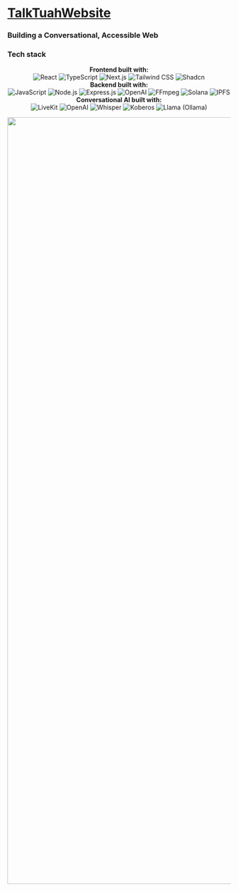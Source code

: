 # [TalkTuahWebsite](https://devpost.com/software/talktuahwebsite)

### Building a Conversational, Accessible Web

### Tech stack
<p align="center">
    <strong>Frontend built with:</strong>
    <br>
    <img src="https://img.shields.io/badge/React-20232A?style=for-the-badge&logo=react&logoColor=61DAFB" alt="React">
    <img src="https://img.shields.io/badge/TypeScript-007ACC?style=for-the-badge&logo=typescript&logoColor=white" alt="TypeScript">
    <img src="https://img.shields.io/badge/Next.js-000000?style=for-the-badge&logo=nextdotjs&logoColor=white" alt="Next.js">
    <img src="https://img.shields.io/badge/Tailwind_CSS-38B2AC?style=for-the-badge&logo=tailwind-css&logoColor=white" alt="Tailwind CSS">
    <img src="https://img.shields.io/badge/shadcn-000000?style=for-the-badge&logo=shadcnui&logoColor=white" alt="Shadcn">
    <br>
    <strong>Backend built with:</strong>
    <br>
    <img src="https://img.shields.io/badge/JavaScript-323330?style=for-the-badge&logo=javascript&logoColor=F7DF1E" alt="JavaScript">
    <img src="https://img.shields.io/badge/Node.js-339933?style=for-the-badge&logo=nodedotjs&logoColor=white" alt="Node.js">
    <img src="https://img.shields.io/badge/Express.js-000000?style=for-the-badge&logo=express&logoColor=white" alt="Express.js">
    <img src="https://img.shields.io/badge/ChatGPT-74aa9c?style=for-the-badge&logo=openai&logoColor=white" alt="OpenAI">
    <img src="https://img.shields.io/badge/FFmpeg-007808?style=for-the-badge&logo=FFmpeg&logoColor=white" alt="FFmpeg">
    <img src="https://img.shields.io/badge/Solana-9945FF?style=for-the-badge&logo=Solana&logoColor=white" alt="Solana">
    <img src="https://img.shields.io/badge/IPFS-65C2CB?style=for-the-badge&logo=IPFS&logoColor=white" alt="IPFS">
    <br>
    <strong>Conversational AI built with:</strong>
    <br>
    <img src="https://img.shields.io/badge/LiveKit-FF595E?style=for-the-badge&logo=livekit&logoColor=white" alt="LiveKit">
    <img src="https://img.shields.io/badge/OpenAI-2E7D32?style=for-the-badge&logo=openai&logoColor=white" alt="OpenAI">
    <img src="https://img.shields.io/badge/Whisper-4CAF50?style=for-the-badge&logo=whisper&logoColor=white" alt="Whisper">
    <img src="https://img.shields.io/badge/Koberos-FF9800?style=for-the-badge&logo=koberos&logoColor=white" alt="Koberos">
    <img src="https://img.shields.io/badge/Llama-Ollama-673AB7?style=for-the-badge&logo=llama&logoColor=white" alt="Llama (Ollama)">
</p>

<p align="center">
    <a href="#">
        <img width="1728" alt="TalkTuahWeb" src="https://github.com/andrew-wang0/ai-screen-reader/blob/main/TalkTuahWeb.png">
    </a>
</p>
